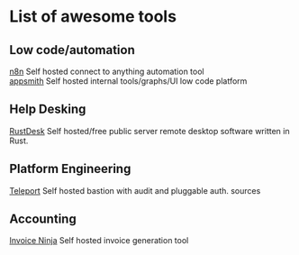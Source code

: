 # List of awesome tools

## Low code/automation
[n8n](https://n8n.io/) Self hosted connect to anything automation tool  
[appsmith](https://www.appsmith.com/) Self hosted internal tools/graphs/UI low code platform

## Help Desking
[RustDesk](https://rustdesk.com/) Self hosted/free public server remote desktop software written in Rust.

## Platform Engineering
[Teleport](https://goteleport.com/) Self hosted bastion with audit and pluggable auth. sources

## Accounting
[Invoice Ninja](https://invoiceninja.com/) Self hosted invoice generation tool